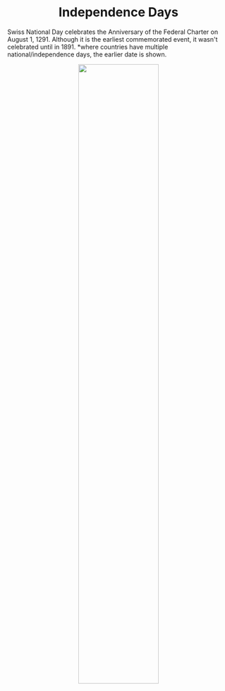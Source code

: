 <h1 align="center">
Independence Days </h1>

Swiss National Day celebrates the Anniversary of the Federal Charter on August 1, 1291. Although it is the earliest commemorated event, it wasn't celebrated until in 1891. *where countries have multiple national/independence days, the earlier date is shown.
  
<p align="center">
  <img src="https://github.com/nrennie/tidytuesday/blob/main/2021/06-07-2021/06072021.jpg?raw=true" width="60%">
</p>

